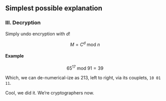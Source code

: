 ## Simplest possible explanation

### III. Decryption

Simply undo encryption with $d$! 

$$
M = C^d\ \text{mod}\ n
$$

#### Example

$$
65^{17}\ \text{mod}\ 91=39
$$

Which, we can de-numerical-ize as 213, left to right, via its
couplets, `10 01 11`.

Cool, we did it. We’re cryptographers now.
